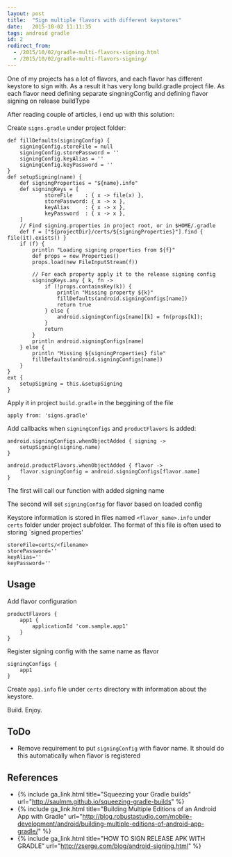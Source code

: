 ```yaml
---
layout: post
title:  "Sign multiple flavors with different keystores"
date:   2015-10-02 11:11:35
tags: android gradle
id: 2
redirect_from:
  - /2015/10/02/gradle-multi-flavors-signing.html
  - /2015/10/02/gradle-multi-flavors-signing/
---
```


One of my projects has a lot of flavors, and each flavor has different keystore to sign with. As a result it has very long build.gradle project file. As each flavor need defining separate singningConfig and defining flavor signing on release buildType

After reading couple of articles, i end up with this solution:

Create `signs.gradle` under project folder:

```
def fillDefaults(signingConfig) {
    signingConfig.storeFile = null
    signingConfig.storePassword = ''
    signingConfig.keyAlias = ''
    signingConfig.keyPassword = ''
}
def setupSigning(name) {
    def signingProperties = "${name}.info"
    def signingKeys = [
            storeFile    : { x -> file(x) },
            storePassword: { x -> x },
            keyAlias     : { x -> x },
            keyPassword  : { x -> x },
    ]
    // Find signing.properties in project root, or in $HOME/.gradle
    def f = ["${projectDir}/certs/${signingProperties}"].find { file(it).exists() }
    if (f) {
        println "Loading signing properties from ${f}"
        def props = new Properties()
        props.load(new FileInputStream(f))

        // For each property apply it to the release signing config
        signingKeys.any { k, fn ->
            if (!props.containsKey(k)) {
                println "Missing property ${k}"
                fillDefaults(android.signingConfigs[name])
                return true
            } else {
                android.signingConfigs[name][k] = fn(props[k]);
            }
            return
        }
        println android.signingConfigs[name]
    } else {
        println "Missing ${signingProperties} file"
        fillDefaults(android.signingConfigs[name])
    }
}
ext {
    setupSigning = this.&setupSigning
}
```

Apply it in project `build.gradle` in the beggining of the file

```
apply from: 'signs.gradle'
```

Add callbacks when `signingConfigs` and `productFlavors` is added:

```
android.signingConfigs.whenObjectAdded { signing ->
    setupSigning(signing.name)
}

android.productFlavors.whenObjectAdded { flavor ->
    flavor.signingConfig = android.signingConfigs[flavor.name]
}
```

The first will call our function with added signing name

The second will set `signingConfig` for flavor based on loaded config

Keystore information is stored in files named `<flavor_name>.info` under `certs` folder under project subfolder. The format of this file is often used to storing `signed.properties'

```
storeFile=certs/<filename>
storePassword=''
keyAlias=''
keyPassword=''
```

## Usage

Add flavor configuration

```
productFlavors {
	app1 {    
	    applicationId 'com.sample.app1'   
	}
}
```

Register signing config with the same name as flavor

```
signingConfigs {
	app1
}
```

Create `app1.info` file under `certs` directory with information about the keystore.

Build. Enjoy.


## ToDo

* Remove requirement to put `signingConfig` with flavor name. It should do this automatically when flavor is registered

## References

* {% include ga_link.html title="Squeezing your Gradle builds" url="http://saulmm.github.io/squeezing-gradle-builds" %}
* {% include ga_link.html title="Building Multiple Editions of an Android App with Gradle" url="http://blog.robustastudio.com/mobile-development/android/building-multiple-editions-of-android-app-gradle/" %}
* {% include ga_link.html title="HOW TO SIGN RELEASE APK WITH GRADLE" url="http://zserge.com/blog/android-signing.html" %}
